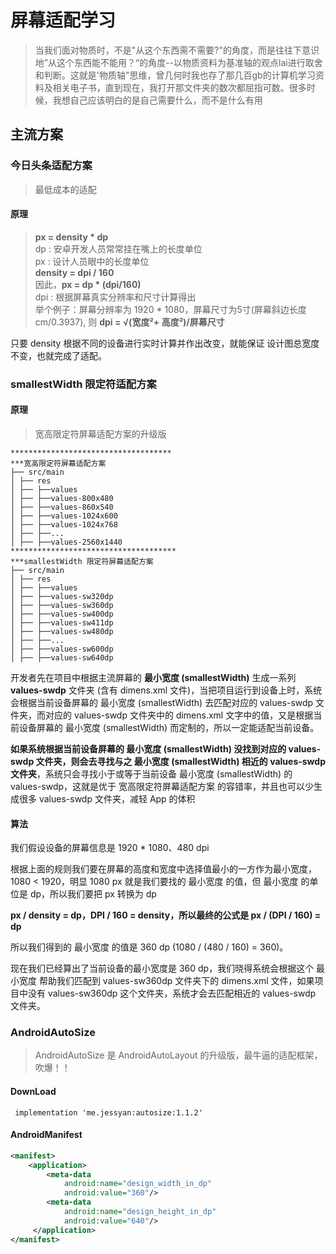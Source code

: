 # 屏幕适配学习

>当我们面对物质时，不是"从这个东西需不需要?"的角度，而是往往下意识地”从这个东西能不能用？“的角度--以物质资料为基准轴的观点lai进行取舍和判断。这就是'物质轴"思维，曾几何时我也存了那几百gb的计算机学习资料及相关电子书，直到现在，我打开那文件夹的数次都屈指可数。很多时候，我想自己应该明白的是自己需要什么，而不是什么有用

## 主流方案

### 今日头条适配方案

> 最低成本的适配
> 
#### 原理

> **px = density * dp**  
dp : 安卓开发人员常常挂在嘴上的长度单位  
px : 设计人员眼中的长度单位  
**density = dpi / 160**  
因此，**px = dp * (dpi/160)**  
dpi : 根据屏幕真实分辨率和尺寸计算得出  
举个例子：屏幕分辨率为 1920 * 1080，屏幕尺寸为5寸(屏幕斜边长度cm/0.3937), 则 
**dpi = √(宽度²+ 高度²)/屏幕尺寸**

只要 density 根据不同的设备进行实时计算并作出改变，就能保证 设计图总宽度 不变，也就完成了适配。

### smallestWidth 限定符适配方案

#### 原理
>宽高限定符屏幕适配方案的升级版
```
************************************
***宽高限定符屏幕适配方案
├── src/main  
│ ├── res  
│ ├── ├──values  
│ ├── ├──values-800x480  
│ ├── ├──values-860x540  
│ ├── ├──values-1024x600  
│ ├── ├──values-1024x768  
│ ├── ├──...  
│ ├── ├──values-2560x1440
*************************************
***smallestWidth 限定符屏幕适配方案
├── src/main  
│ ├── res  
│ ├── ├──values  
│ ├── ├──values-sw320dp  
│ ├── ├──values-sw360dp  
│ ├── ├──values-sw400dp  
│ ├── ├──values-sw411dp  
│ ├── ├──values-sw480dp  
│ ├── ├──...  
│ ├── ├──values-sw600dp  
│ ├── ├──values-sw640dp
```
开发者先在项目中根据主流屏幕的  **最小宽度 (smallestWidth)** 生成一系列  **values-sw<N>dp**  文件夹 (含有 dimens.xml 文件)，当把项目运行到设备上时，系统会根据当前设备屏幕的 最小宽度 (smallestWidth) 去匹配对应的 values-sw<N>dp 文件夹，而对应的 values-sw<N>dp 文件夹中的 dimens.xml 文字中的值，又是根据当前设备屏幕的 最小宽度 (smallestWidth) 而定制的，所以一定能适配当前设备。

  
**如果系统根据当前设备屏幕的 最小宽度 (smallestWidth) 没找到对应的 values-sw<N>dp 文件夹，则会去寻找与之 最小宽度 (smallestWidth) 相近的 values-sw<N>dp 文件夹**，系统只会寻找小于或等于当前设备 最小宽度 (smallestWidth) 的 values-sw<N>dp，这就是优于 宽高限定符屏幕适配方案 的容错率，并且也可以少生成很多 values-sw<N>dp 文件夹，减轻 App 的体积

#### 算法
我们假设设备的屏幕信息是 1920 * 1080、480 dpi

  

根据上面的规则我们要在屏幕的高度和宽度中选择值最小的一方作为最小宽度，1080 < 1920，明显 1080 px 就是我们要找的 最小宽度 的值，但 最小宽度 的单位是 dp，所以我们要把 px 转换为 dp

**px / density = dp，DPI / 160 = density，所以最终的公式是 px / (DPI / 160) = dp**

所以我们得到的 最小宽度 的值是 360 dp (1080 / (480 / 160) = 360)。

现在我们已经算出了当前设备的最小宽度是 360 dp，我们晓得系统会根据这个 最小宽度 帮助我们匹配到 values-sw360dp 文件夹下的 dimens.xml 文件，如果项目中没有 values-sw360dp 这个文件夹，系统才会去匹配相近的 values-sw<N>dp 文件夹。

### AndroidAutoSize

> AndroidAutoSize 是 AndroidAutoLayout 的升级版，最牛逼的适配框架，吹爆！！

#### DownLoad
` implementation 'me.jessyan:autosize:1.1.2'`

#### AndroidManifest
```xml
<manifest>
    <application>            
        <meta-data
            android:name="design_width_in_dp"
            android:value="360"/>
        <meta-data
            android:name="design_height_in_dp"
            android:value="640"/>           
     </application>           
</manifest>
```

